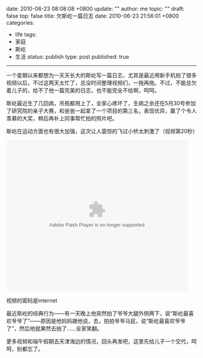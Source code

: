 date: 2010-06-23 08:08:08 +0800
update: ""
author: me
topic: ""
draft: false
top: false
title: 欠斯屹一篇日志
date: 2010-06-23 21:56:01 +0800
categories:
- life
tags:
- 家庭
- 斯屹
- 生活
status: publish
type: post
published: true
---
<p>一个星期以来都想为一天天长大的斯屹写一篇日志，尤其是最近用新手机拍了很多视频以后，不过这两天太忙了，总没时间整理视频们，一拖再拖。不过，不能总欠着儿子的，给不了他一篇完美的日志，也不能完全不给啊，呵呵。</p>

<p>斯屹最近生了几回病，吊瓶都用上了，全家心疼坏了，生病之余还在5月30号参加了研究院的亲子大赛，和爸爸一起拿了一个项目的第三名，表现优异，赢了个令人羡慕的大奖，稍后再补上同事帮忙拍的照片吧。</p>

<p>斯屹在运动方面也有很大加强，这次让人震惊的飞过小桥太刺激了（视频第20秒）</p>

<p> <embed src="http://player.youku.com/player.php/sid/XMTc5NDgzMDcy/v.swf" quality="high" width="480" height="400" align="middle" allowscriptaccess="sameDomain" type="application/x-shockwave-flash"></embed> </p>

<p>视频的密码是internet</p>

<p>最近斯屹的经典行为——有一天晚上他突然拍了爷爷大腿外侧两下，说“斯屹最喜欢爷爷了”——原因是他妈妈跟他说，去，拍拍爷爷马屁，说“斯屹最喜欢爷爷了”，然后他就果然去拍了……全家笑翻。</p>

<p>  更多视频和端午假期去天津海边的情况，回头再发吧，这里先给儿子一个交代，呵呵，别都忘了。</p>

